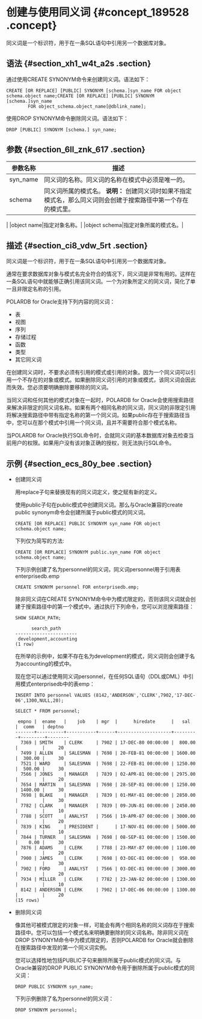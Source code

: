# 创建与使用同义词 {#concept_189528 .concept}

同义词是一个标识符，用于在一条SQL语句中引用另一个数据库对象。

## 语法 {#section_xh1_w4t_a2s .section}

通过使用CREATE SYNONYM命令来创建同义词。语法如下：

``` {#codeblock_33w_3iq_tdb}
CREATE [OR REPLACE] [PUBLIC] SYNONYM [schema.]syn_name FOR object schema.object name;CREATE [OR REPLACE] [PUBLIC] SYNONYM [schema.]syn_name 
        FOR object_schema.object_name[@dblink_name];
```

使用DROP SYNONYM命令删除同义词。语法如下：

``` {#codeblock_4lr_tpy_dhc}
DROP [PUBLIC] SYNONYM [schema.] syn_name;
```

## 参数 {#section_6ll_znk_617 .section}

|参数名称|描述|
|----|--|
|syn\_name|同义词的名称。同义词的名称在模式中必须是唯一的。|
|schema|同义词所属的模式名。 **说明：** 创建同义词时如果不指定模式名，那么同义词则会创建于搜索路径中第一个存在的模式里。

 |
|object name|指定对象名称。|
|object schema|指定对象所属的模式名。|

## 描述 {#section_ci8_vdw_5rt .section}

同义词是一个标识符，用于在一条SQL语句中引用另一个数据库对象。

通常在要求数据库对象与模式名完全符合的情况下，同义词是非常有用的。这样在一条SQL语句中就能够正确引用该同义词。一个为对象所定义的同义词，简化了单一且非限定名称的引用。

POLARDB for Oracle支持下列内容的同义词：

-   表
-   视图
-   序列
-   存储过程
-   函数
-   类型
-   其它同义词

在创建同义词时，不要求必须有引用的模式或引用的对象。因为一个同义词可以引用一个不存在的对象或模式。如果删除同义词引用的对象或模式，该同义词会因此而失效。您必须要明确删除要移除的同义词。

当同义词和任何其他的模式对象在一起时，POLARDB for Oracle会使用搜索路径来解决非限定的同义词名称。如果有两个相同名称的同义词，同义词的非限定引用将解决搜索路径中带有指定名称的第一个同义词。如果public存在于搜索路径当中，您可以在那个模式中引用一个同义词，且并不需要符合那个模式名称。

当POLARDB for Oracle执行SQL命令时，会就同义词的基本数据库对象去检查当前用户的权限。如果用户没有该对象正确的授权，则无法执行SQL命令。

## 示例 {#section_ecs_80y_bee .section}

-   创建同义词

    用replace子句来替换现有的同义词定义，使之赋有新的定义。

    使用public子句在public模式中创建同义词。那么与Oracle兼容的create public synonym命令会创建所属于public模式的同义词。

    ``` {#codeblock_liq_kab_551}
    CREATE [OR REPLACE] PUBLIC SYNONYM syn_name FOR object schema.object name;
    ```

    下列仅为简写的方法:

    ``` {#codeblock_9ha_h0e_yx5}
    CREATE [OR REPLACE] SYNONYM public.syn_name FOR object schema.object name;
    ```

    下列示例创建了名为personnel的同义词，同义词personnel用于引用表enterprisedb.emp

    ``` {#codeblock_pfj_hd0_h9x}
    CREATE SYNONYM personnel FOR enterprisedb.emp;
    ```

    除非同义词在CREATE SYNONYM命令中为模式限定的，否则该同义词就会创建于搜索路径中的第一个模式中。通过执行下列命令，您可以浏览搜索路径：

    ``` {#codeblock_blx_b4r_sgn}
    SHOW SEARCH_PATH;
    
          search_path
    -----------------------
     development,accounting
    (1 row)            
    ```

    在所举的示例中，如果不存在名为development的模式，同义词则会创建于名为accounting的模式中。

    现在您可以通过使用同义词personnel，在任何SQL语句（DDL或DML）中引用模式enterprisedb中的表emp：

    ``` {#codeblock_02u_sov_2ve}
    INSERT INTO personnel VALUES (8142,'ANDERSON','CLERK',7902,'17-DEC-06',1300,NULL,20);
    
    SELECT * FROM personnel;
    
     empno |  ename   |    job    | mgr  |      hiredate      |   sal   |  comm   | deptno
    -------+----------+-----------+------+--------------------+---------+---------+--------
      7369 | SMITH    | CLERK     | 7902 | 17-DEC-80 00:00:00 |  800.00 |         |     20
      7499 | ALLEN    | SALESMAN  | 7698 | 20-FEB-81 00:00:00 | 1600.00 |  300.00 |     30
      7521 | WARD     | SALESMAN  | 7698 | 22-FEB-81 00:00:00 | 1250.00 |  500.00 |     30
      7566 | JONES    | MANAGER   | 7839 | 02-APR-81 00:00:00 | 2975.00 |         |     20
      7654 | MARTIN   | SALESMAN  | 7698 | 28-SEP-81 00:00:00 | 1250.00 | 1400.00 |     30
      7698 | BLAKE    | MANAGER   | 7839 | 01-MAY-81 00:00:00 | 2850.00 |         |     30
      7782 | CLARK    | MANAGER   | 7839 | 09-JUN-81 00:00:00 | 2450.00 |         |     10
      7788 | SCOTT    | ANALYST   | 7566 | 19-APR-87 00:00:00 | 3000.00 |         |     20
      7839 | KING     | PRESIDENT |      | 17-NOV-81 00:00:00 | 5000.00 |         |     10
      7844 | TURNER   | SALESMAN  | 7698 | 08-SEP-81 00:00:00 | 1500.00 |    0.00 |     30
      7876 | ADAMS    | CLERK     | 7788 | 23-MAY-87 00:00:00 | 1100.00 |         |     20
      7900 | JAMES    | CLERK     | 7698 | 03-DEC-81 00:00:00 |  950.00 |         |     30
      7902 | FORD     | ANALYST   | 7566 | 03-DEC-81 00:00:00 | 3000.00 |         |     20
      7934 | MILLER   | CLERK     | 7782 | 23-JAN-82 00:00:00 | 1300.00 |         |     10
      8142 | ANDERSON | CLERK     | 7902 | 17-DEC-06 00:00:00 | 1300.00 |         |     20
    (15 rows)
    ```

-   删除同义词

    像其他可被模式限定的对象一样，可能会有两个相同名称的同义词存在于搜索路径中。您可以包括一个模式名来明确要删除的同义词名称。除非同义词在DROP SYNONYM命令中为模式限定的，否则POLARDB for Oracle就会删除在搜索路径中发现的第一个同义词实例。

    您可以选择性地包括PUBLIC子句来删除所属于public模式的同义词。与Oracle兼容的DROP PUBLIC SYNONYM命令用于删除所属于public模式的同义词：

    ``` {#codeblock_xoy_4x5_3cm}
    DROP PUBLIC SYNONYM syn_name;
    ```

    下列示例删除了名为personnel的同义词：

    ``` {#codeblock_ped_mql_lmq}
    DROP SYNONYM personnel;
    ```


